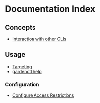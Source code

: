 # Documentation Index

## Concepts

* [Interaction with other CLIs](concepts/cli_interaction.md)

## Usage

* [Targeting](usage/targeting.md)
* [gardenctl help](help/gardenctl.md)

### Configuration
* [Configure Access Restrictions](config/access-restrictions.md)

